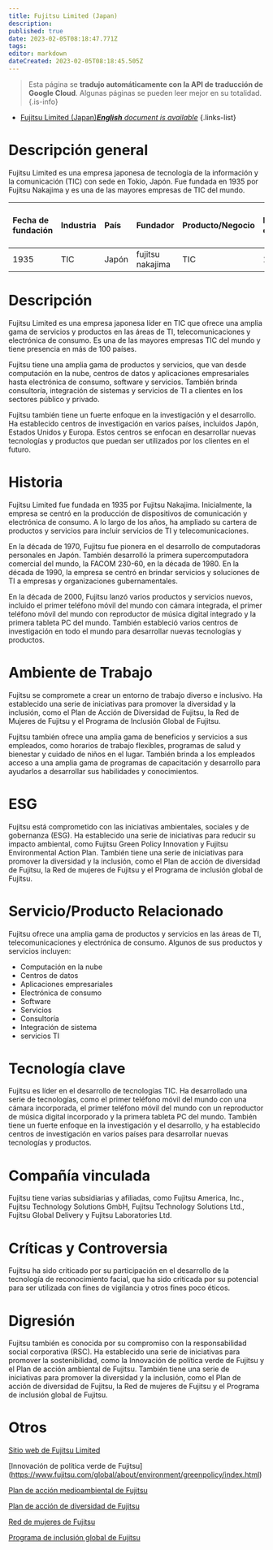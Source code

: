 ```yaml
---
title: Fujitsu Limited (Japan)
description: 
published: true
date: 2023-02-05T08:18:47.771Z
tags: 
editor: markdown
dateCreated: 2023-02-05T08:18:45.505Z
---
```


> Esta página se **tradujo automáticamente con la API de traducción de Google Cloud**.
Algunas páginas se pueden leer mejor en su totalidad.{.is-info}



- [Fujitsu Limited (Japan)***English** document is available*](/en/Knowledge-base/Dictionary/Company/fujitsu-limited-japan)
{.links-list}


# Descripción general
Fujitsu Limited es una empresa japonesa de tecnología de la información y la comunicación (TIC) con sede en Tokio, Japón. Fue fundada en 1935 por Fujitsu Nakajima y es una de las mayores empresas de TIC del mundo.

| Fecha de fundación | Industria | País | Fundador | Producto/Negocio | Número de empleados | Ubicación de la sede | Sitio web de la empresa |
| :----------------- | :------ | :----- | :----- | :--------------- | :----------------- | :------------------------------------- | :--------------- |
| 1935 | TIC | Japón | fujitsu nakajima | TIC | 134.000 | Tokio, Japón | [Fujitsu Limited](https://www.fujitsu.com/global/) |

# Descripción
Fujitsu Limited es una empresa japonesa líder en TIC que ofrece una amplia gama de servicios y productos en las áreas de TI, telecomunicaciones y electrónica de consumo. Es una de las mayores empresas TIC del mundo y tiene presencia en más de 100 países.

Fujitsu tiene una amplia gama de productos y servicios, que van desde computación en la nube, centros de datos y aplicaciones empresariales hasta electrónica de consumo, software y servicios. También brinda consultoría, integración de sistemas y servicios de TI a clientes en los sectores público y privado.

Fujitsu también tiene un fuerte enfoque en la investigación y el desarrollo. Ha establecido centros de investigación en varios países, incluidos Japón, Estados Unidos y Europa. Estos centros se enfocan en desarrollar nuevas tecnologías y productos que puedan ser utilizados por los clientes en el futuro.

# Historia
Fujitsu Limited fue fundada en 1935 por Fujitsu Nakajima. Inicialmente, la empresa se centró en la producción de dispositivos de comunicación y electrónica de consumo. A lo largo de los años, ha ampliado su cartera de productos y servicios para incluir servicios de TI y telecomunicaciones.

En la década de 1970, Fujitsu fue pionera en el desarrollo de computadoras personales en Japón. También desarrolló la primera supercomputadora comercial del mundo, la FACOM 230-60, en la década de 1980. En la década de 1990, la empresa se centró en brindar servicios y soluciones de TI a empresas y organizaciones gubernamentales.

En la década de 2000, Fujitsu lanzó varios productos y servicios nuevos, incluido el primer teléfono móvil del mundo con cámara integrada, el primer teléfono móvil del mundo con reproductor de música digital integrado y la primera tableta PC del mundo. También estableció varios centros de investigación en todo el mundo para desarrollar nuevas tecnologías y productos.

# Ambiente de Trabajo
Fujitsu se compromete a crear un entorno de trabajo diverso e inclusivo. Ha establecido una serie de iniciativas para promover la diversidad y la inclusión, como el Plan de Acción de Diversidad de Fujitsu, la Red de Mujeres de Fujitsu y el Programa de Inclusión Global de Fujitsu.

Fujitsu también ofrece una amplia gama de beneficios y servicios a sus empleados, como horarios de trabajo flexibles, programas de salud y bienestar y cuidado de niños en el lugar. También brinda a los empleados acceso a una amplia gama de programas de capacitación y desarrollo para ayudarlos a desarrollar sus habilidades y conocimientos.

# ESG
Fujitsu está comprometido con las iniciativas ambientales, sociales y de gobernanza (ESG). Ha establecido una serie de iniciativas para reducir su impacto ambiental, como Fujitsu Green Policy Innovation y Fujitsu Environmental Action Plan. También tiene una serie de iniciativas para promover la diversidad y la inclusión, como el Plan de acción de diversidad de Fujitsu, la Red de mujeres de Fujitsu y el Programa de inclusión global de Fujitsu.

# Servicio/Producto Relacionado
Fujitsu ofrece una amplia gama de productos y servicios en las áreas de TI, telecomunicaciones y electrónica de consumo. Algunos de sus productos y servicios incluyen:

- Computación en la nube
- Centros de datos
- Aplicaciones empresariales
- Electrónica de consumo
- Software
- Servicios
- Consultoría
- Integración de sistema
- servicios TI

# Tecnología clave
Fujitsu es líder en el desarrollo de tecnologías TIC. Ha desarrollado una serie de tecnologías, como el primer teléfono móvil del mundo con una cámara incorporada, el primer teléfono móvil del mundo con un reproductor de música digital incorporado y la primera tableta PC del mundo. También tiene un fuerte enfoque en la investigación y el desarrollo, y ha establecido centros de investigación en varios países para desarrollar nuevas tecnologías y productos.

# Compañía vinculada
Fujitsu tiene varias subsidiarias y afiliadas, como Fujitsu America, Inc., Fujitsu Technology Solutions GmbH, Fujitsu Technology Solutions Ltd., Fujitsu Global Delivery y Fujitsu Laboratories Ltd.

# Críticas y Controversia
Fujitsu ha sido criticado por su participación en el desarrollo de la tecnología de reconocimiento facial, que ha sido criticada por su potencial para ser utilizada con fines de vigilancia y otros fines poco éticos.

# Digresión
Fujitsu también es conocida por su compromiso con la responsabilidad social corporativa (RSC). Ha establecido una serie de iniciativas para promover la sostenibilidad, como la Innovación de política verde de Fujitsu y el Plan de acción ambiental de Fujitsu. También tiene una serie de iniciativas para promover la diversidad y la inclusión, como el Plan de acción de diversidad de Fujitsu, la Red de mujeres de Fujitsu y el Programa de inclusión global de Fujitsu.

# Otros
[Sitio web de Fujitsu Limited](https://www.fujitsu.com/global/)

[Innovación de política verde de Fujitsu] (https://www.fujitsu.com/global/about/environment/greenpolicy/index.html)

[Plan de acción medioambiental de Fujitsu](https://www.fujitsu.com/global/about/environment/action-plan/index.html)

[Plan de acción de diversidad de Fujitsu](https://www.fujitsu.com/global/about/diversity/action-plan/index.html)

[Red de mujeres de Fujitsu](https://www.fujitsu.com/global/about/diversity/womens-network/index.html)

[Programa de inclusión global de Fujitsu](https://www.fujitsu.com/global/about/diversity/global-inclusion-program/index.html)
